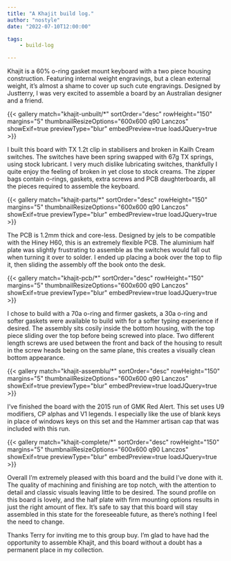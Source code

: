 ```yaml
---
title: "A Khajit build log."
author: "nostyle"
date: "2022-07-10T12:00:00"

tags:
    - build-log

---
```


Khajit is a 60% o-ring gasket mount keyboard with a two piece housing construction. Featuring internal weight engravings, but a clean external weight, it’s almost a shame to cover up such cute engravings. Designed by Justterry, I was very excited to assemble a board by an Australian designer and a friend.

{{< gallery match="khajit-unbuilt/*" sortOrder="desc" rowHeight="150" margins="5" thumbnailResizeOptions="600x600 q90 Lanczos" showExif=true previewType="blur" embedPreview=true loadJQuery=true >}}<br>

I built this board with TX 1.2t clip in stabilisers and broken in Kailh Cream switches. The switches have been spring swapped with 67g TX springs, using stock lubricant. I very much dislike lubricating switches, thankfully I quite enjoy the feeling of broken in yet close to stock creams. The zipper bags contain o-rings, gaskets, extra screws and PCB daughterboards, all the pieces required to assemble the keyboard.

{{< gallery match="khajit-parts/*" sortOrder="desc" rowHeight="150" margins="5" thumbnailResizeOptions="600x600 q90 Lanczos" showExif=true previewType="blur" embedPreview=true loadJQuery=true >}}<br>

The PCB is 1.2mm thick and core-less. Designed by jels to be compatible with the Hiney H60, this is an extremely flexible PCB. The aluminium half plate was slightly frustrating to assemble as the switches would fall out when turning it over to solder. I ended up placing a book over the top to flip it, then sliding the assembly off the book onto the desk.

{{< gallery match="khajit-pcb/*" sortOrder="desc" rowHeight="150" margins="5" thumbnailResizeOptions="600x600 q90 Lanczos" showExif=true previewType="blur" embedPreview=true loadJQuery=true >}}<br>

I chose to build with a 70a o-ring and firmer gaskets, a 30a o-ring and softer gaskets were available to build with for a softer typing experience if desired. The assembly sits cosily inside the bottom housing, with the top piece sliding over the top before being screwed into place. Two different length screws are used between the front and back of the housing to result in the screw heads being on the same plane, this creates a visually clean bottom appearance.

{{< gallery match="khajit-assemblu/*" sortOrder="desc" rowHeight="150" margins="5" thumbnailResizeOptions="600x600 q90 Lanczos" showExif=true previewType="blur" embedPreview=true loadJQuery=true >}}<br>

I’ve finished the board with the 2015 run of GMK Red Alert. This set uses U9 modifiers, CP alphas and V1 legends. I especially like the use of blank keys in place of windows keys on this set and the Hammer artisan cap that was included with this run.

{{< gallery match="khajit-complete/*" sortOrder="desc" rowHeight="150" margins="5" thumbnailResizeOptions="600x600 q90 Lanczos" showExif=true previewType="blur" embedPreview=true loadJQuery=true >}}<br>

Overall I’m extremely pleased with this board and the build I’ve done with it. The quality of machining and finishing are top notch, with the attention to detail and classic visuals leaving little to be desired. The sound profile on this board is lovely, and the half plate with firm mounting options results in just the right amount of flex. It’s safe to say that this board will stay assembled in this state for the foreseeable future, as there’s nothing I feel the need to change.

Thanks Terry for inviting me to this group buy. I’m glad to have had the opportunity to assemble Khajit, and this board without a doubt has a permanent place in my collection.